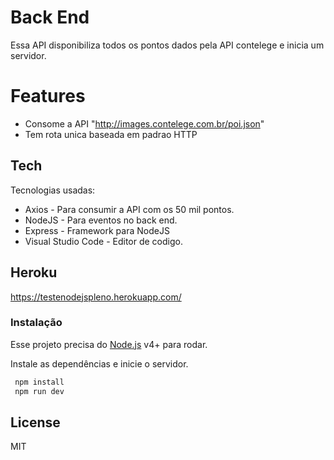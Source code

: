 # Back End

Essa API disponibiliza todos os pontos dados pela API contelege e inicia um servidor.

# Features

  - Consome a API "http://images.contelege.com.br/poi.json"
  - Tem rota unica baseada em padrao HTTP
  

## Tech

Tecnologias usadas:

* Axios - Para consumir a API com os 50 mil pontos.
* NodeJS - Para eventos no back end.
* Express - Framework para NodeJS
* Visual Studio Code - Editor de codigo.


## Heroku

https://testenodejspleno.herokuapp.com/

### Instalação

Esse projeto precisa do [Node.js](https://nodejs.org/) v4+ para rodar.

Instale as dependências e inicie o servidor.

```sh
 npm install
 npm run dev
```

License
----

MIT

